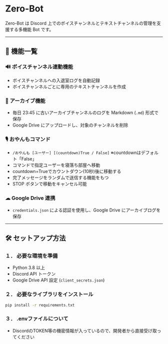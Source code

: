 # Zero-Bot

Zero-Bot は Discord 上でのボイスチャンネルとテキストチャンネルの管理を支援する多機能 Bot です。

---

## 🚀 機能一覧

### 🔊 **ボイスチャンネル連動機能**
- ボイスチャンネルへの入退室ログを自動記録
- ボイスチャンネルごとに専用のテキストチャンネルを作成

### 📁 **アーカイブ機能**
- 毎日 23:45 に古いアーカイブチャンネルのログを Markdown (`.md`) 形式で保存
- Google Drive にアップロードし、対象のチャンネルを削除

### 🎙️ **おやんもコマンド**
- `/おやんも [ユーザー] [(countdown)True / False]` ※countdownはデフォルト「False」
- コマンドで指定ユーザーを寝落ち部屋へ移動
- countdown=Trueでカウントダウン(10秒)後に移動する
- 完了メッセージをランダムで送信する機能をもつ
- STOP ボタンで移動をキャンセル可能

### ☁ **Google Drive 連携**
- `credentials.json` による認証を使用し、Google Drive にアーカイブログを保存

---

## 🛠️ **セットアップ方法**

### １． **必要な環境を準備**
- Python 3.8 以上
- Discord API トークン
- Google Drive API 設定 (`client_secrets.json`)

### ２． **必要なライブラリをインストール**
```sh
pip install -r requirements.txt
```

### ３． **.envファイルについて**
- DiscordのTOKEN等の機密情報が入っているので、開発者から直接受け取ってください
